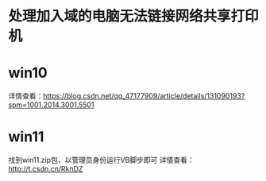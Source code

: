 # 处理加入域的电脑无法链接网络共享打印机

# win10
详情查看：https://blog.csdn.net/qq_47177909/article/details/131090193?spm=1001.2014.3001.5501

# win11
找到win11.zip包，以管理员身份运行VB脚步即可
详情查看：http://t.csdn.cn/RknDZ
